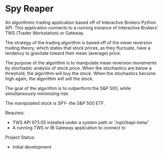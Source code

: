 # Spy Reaper

An algorithmic trading application based off of Interactive Brokers Python API.  This application connects to a running instance of Interactive Brokers' TWS (Trader Workstation) or Gateway.

The strategy of the trading algorithm is based off of the mean reversion trading theory, which states that stock prices, as they fluctuate, have a tendency to gravitate toward their mean (average) price.

The purpose of the algorithm is to manipulate mean reversion movements by stochastic analysis of stock price. When the stochastics are below a threshold, the algorithm will buy the stock.  When the stochastics become high again, the algorithm will sell the stock.

The goal of the algorithm is to outperform the S&P 500, while simultaneously minimizing risk.

The manipulated stock is SPY- the S&P 500 ETF.

Requires:
* TWS API 973.05 installed under a system path or '/opt/ibapi-beta/'
* A running TWS or IB Gateway application to connect to

Project Status:
* Initial development
